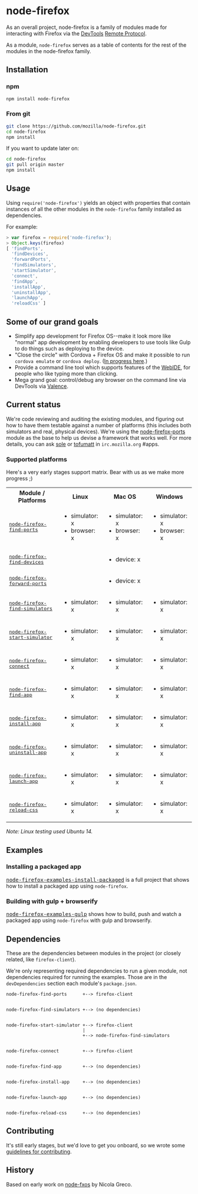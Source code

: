# node-firefox

As an overall project, node-firefox is a family of modules made for interacting
with Firefox via the [DevTools][] [Remote Protocol][].

As a module, `node-firefox` serves as a table of contents for the rest of the
modules in the node-firefox family. 

[DevTools]: https://developer.mozilla.org/en-US/docs/Tools
[Remote Protocol]: https://wiki.mozilla.org/Remote_Debugging_Protocol

## Installation

### npm

```bash
npm install node-firefox
```

### From git

```bash
git clone https://github.com/mozilla/node-firefox.git
cd node-firefox
npm install
```

If you want to update later on:

```bash
cd node-firefox
git pull origin master
npm install
```

## Usage

Using `require('node-firefox')` yields an object with properties that contain
instances of all the other modules in the `node-firefox` family installed as
dependencies.

For example:

```javascript
> var firefox = require('node-firefox');
> Object.keys(firefox)
[ 'findPorts',
  'findDevices',
  'forwardPorts',
  'findSimulators',
  'startSimulator',
  'connect',
  'findApp',
  'installApp',
  'uninstallApp',
  'launchApp',
  'reloadCss' ]
```

## Some of our grand goals

* Simplify app development for Firefox OS--make it look more like "normal" app development by enabling developers to use tools like Gulp to do things such as deploying to the device.
* "Close the circle" with Cordova + Firefox OS and make it possible to run `cordova emulate` or `cordova deploy`. ([In progress here](https://github.com/apache/cordova-firefoxos/pull/23).)
* Provide a command line tool which supports features of the [WebIDE](https://developer.mozilla.org/docs/Tools/WebIDE), for people who like typing more than clicking.
* Mega grand goal: control/debug any browser on the command line via DevTools via [Valence](https://developer.mozilla.org/docs/Tools/Valence).

## Current status

We're code reviewing and auditing the existing modules, and figuring out how to have them testable against a number of platforms (this includes both simulators and real, physical devices). We're using the [node-firefox-ports](https://github.com/mozilla/node-firefox-ports) module as the base to help us devise a framework that works well. For more details, you can ask [sole](https://github.com/sole/) or [tofumatt](https://github.com/tofumatt/) in `irc.mozilla.org` #apps.

### Supported platforms

Here's a very early stages support matrix. Bear with us as we make more progress ;)

<table>
	<tr>
		<th>Module / Platforms</th>
		<th>Linux</th>
		<th>Mac OS</th>
		<th>Windows</th>
	</tr>
	<tr>
		<td><a href="https://github.com/mozilla/node-firefox-find-ports"><tt>node-firefox-find-ports</tt></a></td>
		<td>
			<ul>
				<li>simulator: x</li>
				<li>browser: x</li>
			</ul>
		</td>
		<td>
			<ul>
				<li>simulator: x</li>
				<li>browser: x</li>
			</ul>
		</td>
		<td>
			<ul>
				<li>simulator: x</li>
				<li>browser: x</li>
			</ul>
		</td>
	</tr>
	<tr>
		<td><a href="https://github.com/mozilla/node-firefox-find-devices"><tt>node-firefox-find-devices</tt></a></td>
		<td>
			<ul>
			</ul>
		</td>
		<td>
			<ul>
				<li>device: x</li>
			</ul>
		</td>
		<td>
			<ul>
			</ul>
		</td>
	</tr>
	<tr>
		<td><a href="https://github.com/mozilla/node-firefox-forward-ports"><tt>node-firefox-forward-ports</tt></a></td>
		<td>
			<ul>
			</ul>
		</td>
		<td>
			<ul>
				<li>device: x</li>
			</ul>
		</td>
		<td>
			<ul>
			</ul>
		</td>
	</tr>
	<tr>
		<td><a href="https://github.com/mozilla/node-firefox-find-simulators"><tt>node-firefox-find-simulators</tt></a></td>
		<td>
			<ul>
				<li>simulator: x</li>
			</ul>
		</td>
		<td>
			<ul>
				<li>simulator: x</li>
			</ul>
		</td>
		<td>
			<ul>
				<li>simulator: x</li>
			</ul>
		</td>
	</tr>
	<tr>
		<td><a href="https://github.com/mozilla/node-firefox-start-simulator"><tt>node-firefox-start-simulator</tt></a></td>
		<td>
			<ul>
				<li>simulator: x</li>
			</ul>
		</td>
		<td>
			<ul>
				<li>simulator: x</li>
			</ul>
		</td>
		<td>
			<ul>
				<li>simulator: x</li>
			</ul>
		</td>
	</tr>
	<tr>
		<td><a href="https://github.com/mozilla/node-firefox-connect"><tt>node-firefox-connect</tt></a></td>
		<td>
			<ul>
				<li>simulator: x</li>
			</ul>
		</td>
		<td>
			<ul>
				<li>simulator: x</li>
			</ul>
		</td>
		<td>
			<ul>
				<li>simulator: x</li>
			</ul>
		</td>
	</tr>
	<tr>
		<td><a href="https://github.com/mozilla/node-firefox-find-app"><tt>node-firefox-find-app</tt></a></td>
		<td>
			<ul>
				<li>simulator: x</li>
			</ul>
		</td>
		<td>
			<ul>
				<li>simulator: x</li>
			</ul>
		</td>
		<td>
			<ul>
				<li>simulator: x</li>
			</ul>
		</td>
	</tr>
	<tr>
		<td><a href="https://github.com/mozilla/node-firefox-install-app"><tt>node-firefox-install-app</tt></a></td>
		<td>
			<ul>
				<li>simulator: x</li>
			</ul>
		</td>
		<td>
			<ul>
				<li>simulator: x</li>
			</ul>
		</td>
		<td>
			<ul>
				<li>simulator: x</li>
			</ul>
		</td>
	</tr>
	<tr>
		<td><a href="https://github.com/mozilla/node-firefox-uninstall-app"><tt>node-firefox-uninstall-app</tt></a></td>
		<td>
			<ul>
				<li>simulator: x</li>
			</ul>
		</td>
		<td>
			<ul>
				<li>simulator: x</li>
			</ul>
		</td>
		<td>
			<ul>
				<li>simulator: x</li>
			</ul>
		</td>
	</tr>
	<tr>
		<td><a href="https://github.com/mozilla/node-firefox-launch-app"><tt>node-firefox-launch-app</tt></a></td>
		<td>
			<ul>
				<li>simulator: x</li>
			</ul>
		</td>
		<td>
			<ul>
				<li>simulator: x</li>
			</ul>
		</td>
		<td>
			<ul>
				<li>simulator: x</li>
			</ul>
		</td>
	</tr>
	<tr>
		<td><a href="https://github.com/mozilla/node-firefox-reload-css"><tt>node-firefox-reload-css</tt></a></td>
		<td>
			<ul>
				<li>simulator: x</li>
			</ul>
		</td>
		<td>
			<ul>
				<li>simulator: x</li>
			</ul>
		</td>
		<td>
			<ul>
				<li>simulator: x</li>
			</ul>
		</td>
	</tr>


</table>


*Note: Linux testing used Ubuntu 14.*

## Examples

### Installing a packaged app

<a href="https://github.com/mozilla/node-firefox-examples-install-packaged"><tt>node-firefox-examples-install-packaged</tt></a> is a full project that shows how to install a packaged app using `node-firefox`.

### Building with gulp + browserify

<a href="https://github.com/mozilla/node-firefox-examples-gulp"><tt>node-firefox-examples-gulp</tt></a> shows how to build, push and watch a packaged app using `node-firefox` with gulp and browserify.

## Dependencies

These are the dependencies between modules in the project (or closely related, like `firefox-client`).

We're only representing required dependencies to run a given module, not dependencies required for running the examples. Those are in the `devDependencies` section each module's `package.json`.

```
node-firefox-find-ports      +--> firefox-client


node-firefox-find-simulators +--> (no dependencies)


node-firefox-start-simulator +--> firefox-client
                             |
                             +--> node-firefox-find-simulators


node-firefox-connect         +--> firefox-client


node-firefox-find-app        +--> (no dependencies)


node-firefox-install-app     +--> (no dependencies)


node-firefox-launch-app      +--> (no dependencies)


node-firefox-reload-css      +--> (no dependencies)
```

## Contributing

It's still early stages, but we'd love to get you onboard, so we wrote some [guidelines for contributing](CONTRIBUTING.md).

## History

Based on early work on [node-fxos](https://github.com/nicola/node-fxos) by Nicola Greco.



